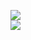 [![](https://img.shields.io/badge/Made%20With-Github%20Spray-lightgrey.svg?style=for-the-badge&logo=github)](https://github.com/Annihil/github-spray#10227)  
[![](https://i.imgur.com/2DrTn0Z.gif)](https://github.com/Annihil/github-spray)